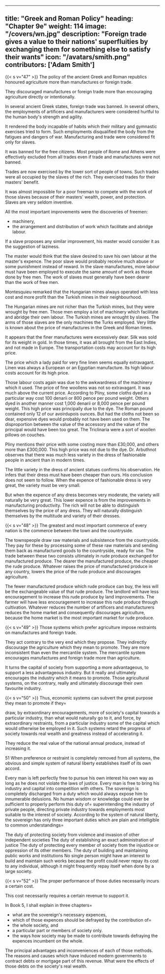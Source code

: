 
---
title: "Greek and Roman Policy"
heading: "Chapter 9e"
weight: 114
image: "/covers/wn.jpg"
description: "Foreign trade gives a value to their nations' superfluities by exchanging them for something else to satisfy their wants"
icon: "/avatars/smith.png"
contributors: ['Adam Smith']
---




{{< s v="47" >}} The policy of the ancient Greek and Roman republics honoured agriculture more than manufactures or foreign trade.

They discouraged manufactures or foreign trade more than encouraging agriculture directly or intentionally.

In several ancient Greek states, foreign trade was banned.
In several others, the employments of artificers and manufacturers were considered hurtful to the human body's strength and agility.

It rendered the body incapable of habits which their military and gymnastic exercises tried to form.
Such employments disqualified the body from the fatigues and dangers of war.
Manufacturing and trade were considered fit only for slaves.

It was banned for the free citizens.
Most people of Rome and Athens were effectively excluded from all trades even if trade and manufactures were not banned.

Trades are now exercised by the lower sort of people of towns.
Such trades were all occupied by the slaves of the rich.
They exercised trades for their masters' benefit.

It was almost impossible for a poor freeman to compete with the work of those slaves because of their masters' wealth, power, and protection.
Slaves are very seldom inventive.

All the most important improvements were the discoveries of freemen:
- machinery,
- the arrangement and distribution of work which facilitate and abridge labour.

If a slave proposes any similar improvement, his master would consider it as the suggestion of laziness.

The master would think that the slave desired to save his own labour at the master's expence.
The poor slave would probably receive much abuse or some punishment instead of reward.
In the slave manufactures, more labour must have been employed to execute the same amount of work as those done by free men.
The work of slaves must generally have been dearer than the work of free men.

Montesquieu remarked that the Hungarian mines always operated with less cost and more profit than the Turkish mines in their neighbourhood.

The Hungarian mines are not richer than the Turkish mines, but they were wrought by free men.
Those men employ a lot of machinery which facilitate and abridge their own labour.
The Turkish mines are wrought by slaves.
The arms of those slaves are the only machines the Turks employed.
Very little is known about the price of manufactures in the Greek and Roman times.

It appears that the finer manufactures were excessively dear.
Silk was sold for its weight in gold.
In those times, it was all brought from the East Indies, and not made in Europe.
The transportation costs may account for its high price.

The price which a lady paid for very fine linen seems equally extravagant.
Linen was always a European or an Egyptian manufacture.
Its high labour costs account for its high price.

Those labour costs again was due to the awkwardness of the machinery which it used.
The price of fine woollens was not so extravagant.
It was much above the current price.
According to Pliny, some cloths dyed in a particular way cost 100 denarii or 800 pence per pound weight.
Others dyed in another manner cost 1,000 denarii or 8,000 pence per pound weight.
This high price was principally due to the dye.
The Roman pound contained only 12 of our avoirdupois ounces.
But had the cloths not been so dear, expensive dyes would probably not have been used on them.
The disproportion between the value of the accessory and the value of the principal would have been too great.
The Triclinaria were a sort of woollen pillows on couches.

Pliny mentions their price with some costing more than £30,000, and others more than £300,000.
This high price was not due to the dye.
Dr. Arbuthnot observes that there was much less variety in the dress of fashionable people in ancient than in modern times.

The little variety in the dress of ancient statues confirms his observation.
He infers that their dress must have been cheaper than ours.
His conclusion does not seem to follow.
When the expence of fashionable dress is very great, the variety must be very small.

But when the expence of any dress becomes very moderate, the variety will naturally be very great.
This lower expence is from the improvements in manufacturing productivity.
The rich will not be able to distinguish themselves by the price of any dress.
They will naturally distinguish themselves by the multitude and variety of their dresses.




{{< s v="48" >}} The greatest and most important commerce of every nation is the commerce between the town and the countryside.

The townspeople draw raw materials and subsistence from the countryside.
They pay for these by processing some of these raw materials and sending them back as manufactured goods to the countryside, ready for use.
The trade between these two consists ultimately in rude produce exchanged for manufactured produce.
The dearer the manufactured produce, the cheaper the rude produce.
Whatever raises the price of manufactured produce in any country, lowers the price of the rude produce and discourages agriculture.

The fewer manufactured produce which rude produce can buy, the less will be the exchangeable value of that rude produce.
The landlord will have less encouragement to increase this rude produce by land improvements.
The farmer will have less encouragement to increase this rude produce through cultivation.
Whatever reduces the number of artificers and manufacturers reduces the home market and consequently discourages agriculture, because the home market is the most important market for rude produce.

{{< s v="49" >}} Those systems which prefer agriculture impose restraints on manufactures and foreign trade.

They act contrary to the very end which they propose.
They indirectly discourage the agriculture which they mean to promote.
They are more inconsistent than even the mercantile system.
The mercantile system encourages manufactures and foreign trade more than agriculture.

It turns the capital of society from supporting a more advantageous, to support a less advantageous industry.
But it really and ultimately encourages the industry which it means to promote.
Those agricultural systems, on the contrary, really and ultimately discourage their own favourite industry.


{{< s v="50" >}} Thus, economic systems can subvert the great purpose they mean to promote if they= 

draw, by extraordinary encouragements, more of society's capital towards a particular industry, than what would naturally go to it, and
force, by extraordinary restraints, from a particular industry some of the capital which would otherwise be employed in it.
Such systems retard the progress of society towards real wealth and greatness instead of accelerating it.

They reduce the real value of the national annual produce, instead of increasing it.

51 When preference or restraint is completely removed from all systems, the obvious and simple system of natural liberty establishes itself of its own accord.

Every man is left perfectly free to pursue his own interest his own way as long as he does not violate the laws of justice.
Every man is free to bring his industry and capital into competition with others.
The sovereign is completely discharged from a duty which would always expose him to innumerable delusions.
No human wisdom or knowledge could ever be sufficient to properly perform this duty of= 
superintending the industry of private people,
directing private industry towards employments most suitable to the interest of society.
According to the system of natural liberty, the sovereign has only three important duties which are plain and intelligible to common understandings= 

The duty of protecting society from violence and invasion of other independent societies
The duty of establishing an exact administration of justice
The duty of protecting every member of society from the injustice or oppression of its other members.
The duty of building and maintaining public works and institutions
No single person might have an interest to build and maintain such works because the profit could never repay its cost to any individual, although it might frequently repay itself when done by a large society.

{{< s v="52" >}} The proper performance of those duties necessarily incurs a certain cost.

This cost necessarily requires a certain revenue to support it.

In Book 5, I shall explain in three chapters= 
- what are the sovereign's necessary expences,
- which of those expences should be defrayed by the contribution of= 
- the whole society, and
- a particular part or members of society only.
- the ways how society may be made to contribute towards defraying the expences incumbent on the whole.

The principal advantages and inconveniences of each of those methods.
The reasons and causes which have induced modern governments to contract debts or mortgage part of this revenue.
What were the effects of those debts on the society's real wealth.